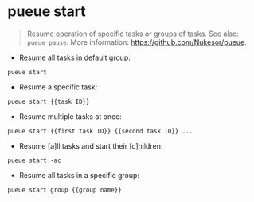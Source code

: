 # pueue start

> Resume operation of specific tasks or groups of tasks.
> See also: `pueue pause`.
> More information: <https://github.com/Nukesor/pueue>.

- Resume all tasks in default group:

`pueue start`

- Resume a specific task:

`pueue start {{task ID}}`

- Resume multiple tasks at once:

`pueue start {{first task ID}} {{second task ID}} ...`

- Resume [a]ll tasks and start their [c]hildren:

`pueue start -ac`

- Resume all tasks in a specific group:

`pueue start group {{group name}}`
